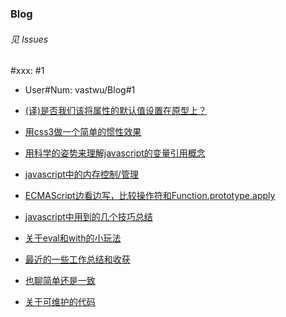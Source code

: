 ### Blog

###### 见 Issues

#xxx: #1

* User#Num: vastwu/Blog#1

* [(译)是否我们该将属性的默认值设置在原型上？](https://github.com/vastwu/Blog/issues/11)

* [用css3做一个简单的惯性效果](https://github.com/vastwu/Blog/issues/9)

* [用科学的姿势来理解javascript的变量引用概念](https://github.com/vastwu/Blog/issues/8)

* [javascript中的内存控制/管理](https://github.com/vastwu/Blog/issues/7)

* [ECMAScript边看边写，比较操作符和Function.prototype.apply](https://github.com/vastwu/Blog/issues/6)

* [javascript中用到的几个技巧总结](https://github.com/vastwu/Blog/issues/5)

* [关于eval和with的小玩法](https://github.com/vastwu/Blog/issues/4)

* [最近的一些工作总结和收获](https://github.com/vastwu/Blog/issues/3)

* [也聊简单还是一致](https://github.com/vastwu/Blog/issues/2)

* [关于可维护的代码](https://github.com/vastwu/Blog/issues/1)

